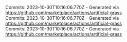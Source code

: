 Commits: 2023-10-30T10:16:06.770Z - Generated via https://github.com/marketplace/actions/artificial-grass
<br>
Commits: 2023-10-30T10:16:06.770Z - Generated via https://github.com/marketplace/actions/artificial-grass
<br>
Commits: 2023-10-30T10:16:06.770Z - Generated via https://github.com/marketplace/actions/artificial-grass
<br>
